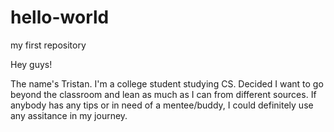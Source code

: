 # hello-world
my first repository

Hey guys!

The name's Tristan. I'm a college student studying CS. Decided I want to go beyond the classroom and lean as much as I can from different sources. If anybody has any tips or in need of a mentee/buddy, I could definitely use any assitance in my journey. 
